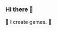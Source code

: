 ### Hi there 👋
:space_invader: I create games. :space_invader:

<!--START_SECTION:waka-->

<!--END_SECTION:waka-->
